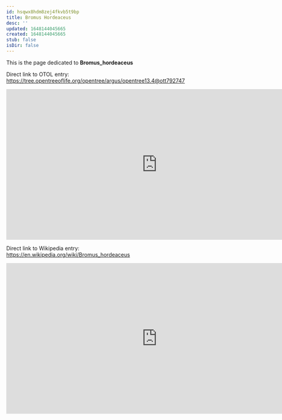 ```yaml
---
id: hsqwx8hdm8zej4fkvb5t9bp
title: Bromus Hordeaceus
desc: ''
updated: 1648144045665
created: 1648144045665
stub: false
isDir: false
---
```

This is the page dedicated to **Bromus_hordeaceus**


Direct link to OTOL entry: https://tree.opentreeoflife.org/opentree/argus/opentree13.4@ott792747



<html>
    <body>
    <iframe src="https://tree.opentreeoflife.org/opentree/argus/opentree13.4@ott792747"
    width="800" height="400" frameborder="0" allowfullscreen> </iframe>
    </body>
</html>
    


Direct link to Wikipedia entry: https://en.wikipedia.org/wiki/Bromus_hordeaceus



<html>
    <body>
    <iframe src="https://en.wikipedia.org/wiki/Bromus_hordeaceus"
    width="800" height="400" frameborder="0" allowfullscreen> </iframe>
    </body>
</html>
    
